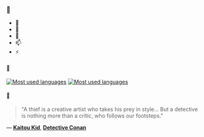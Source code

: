 ### 👋

- 🔭
- 🌱
- 💬
- 📫
- ⚡

#### 🧏

[![Most used languages](https://github-readme-stats-aynah.vercel.app/api/top-langs/?username=aynh&theme=solarized-dark&langs_count=6&layout=compact&hide_title=true)](https://github.com/anuraghazra/github-readme-stats#gh-dark-mode-only)
[![Most used languages](https://github-readme-stats-aynah.vercel.app/api/top-langs/?username=aynh&theme=solarized-light&langs_count=6&layout=compact&hide_title=true)](https://github.com/anuraghazra/github-readme-stats#gh-light-mode-only)

#### 💬

> "A thief is a creative artist who takes his prey in style... But a detective is nothing more than a critic, who follows our footsteps."

&mdash; [**Kaitou Kid**](https://myanimelist.net/character.php?q=Kaitou%20Kid&cat=character), [**Detective Conan**](https://myanimelist.net/search/all?q=Detective%20Conan&cat=all)

